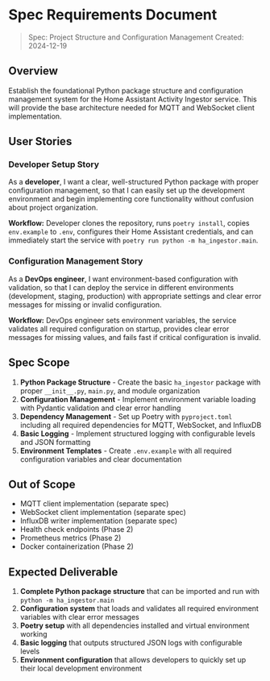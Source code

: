 # Spec Requirements Document

> Spec: Project Structure and Configuration Management
> Created: 2024-12-19

## Overview

Establish the foundational Python package structure and configuration management system for the Home Assistant Activity Ingestor service. This will provide the base architecture needed for MQTT and WebSocket client implementation.

## User Stories

### Developer Setup Story

As a **developer**, I want a clear, well-structured Python package with proper configuration management, so that I can easily set up the development environment and begin implementing core functionality without confusion about project organization.

**Workflow:** Developer clones the repository, runs `poetry install`, copies `env.example` to `.env`, configures their Home Assistant credentials, and can immediately start the service with `poetry run python -m ha_ingestor.main`.

### Configuration Management Story

As a **DevOps engineer**, I want environment-based configuration with validation, so that I can deploy the service in different environments (development, staging, production) with appropriate settings and clear error messages for missing or invalid configuration.

**Workflow:** DevOps engineer sets environment variables, the service validates all required configuration on startup, provides clear error messages for missing values, and fails fast if critical configuration is invalid.

## Spec Scope

1. **Python Package Structure** - Create the basic `ha_ingestor` package with proper `__init__.py`, `main.py`, and module organization
2. **Configuration Management** - Implement environment variable loading with Pydantic validation and clear error handling
3. **Dependency Management** - Set up Poetry with `pyproject.toml` including all required dependencies for MQTT, WebSocket, and InfluxDB
4. **Basic Logging** - Implement structured logging with configurable levels and JSON formatting
5. **Environment Templates** - Create `.env.example` with all required configuration variables and clear documentation

## Out of Scope

- MQTT client implementation (separate spec)
- WebSocket client implementation (separate spec)
- InfluxDB writer implementation (separate spec)
- Health check endpoints (Phase 2)
- Prometheus metrics (Phase 2)
- Docker containerization (Phase 2)

## Expected Deliverable

1. **Complete Python package structure** that can be imported and run with `python -m ha_ingestor.main`
2. **Configuration system** that loads and validates all required environment variables with clear error messages
3. **Poetry setup** with all dependencies installed and virtual environment working
4. **Basic logging** that outputs structured JSON logs with configurable levels
5. **Environment configuration** that allows developers to quickly set up their local development environment
